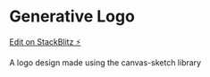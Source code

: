 # Generative Logo
[Edit on StackBlitz ⚡️](https://stackblitz.com/edit/js-ptu5yq)

A logo design made using the canvas-sketch library
